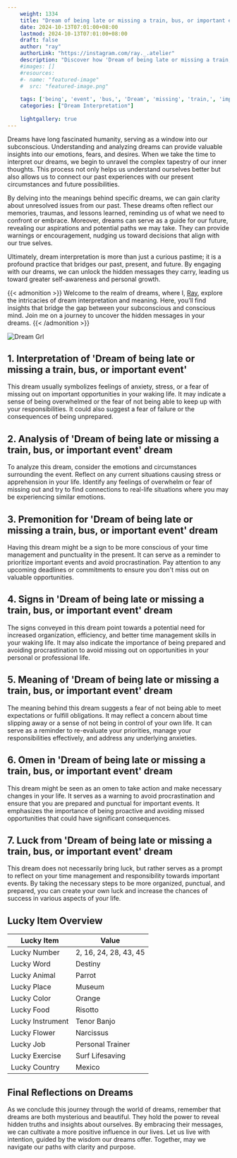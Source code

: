 ```yaml
---
    weight: 1334
    title: "Dream of being late or missing a train, bus, or important event"  # Assuming 'title' column exists
    date: 2024-10-13T07:01:00+08:00
    lastmod: 2024-10-13T07:01:00+08:00
    draft: false
    author: "ray"
    authorLink: "https://instagram.com/ray._.atelier"
    description: "Discover how 'Dream of being late or missing a train, bus, or important event' can interpret your future and uncover its significant meanings in your life."
    #images: []
    #resources:
    #- name: "featured-image"
    #  src: "featured-image.png"
    
    tags: ['being', 'event', 'bus,', 'Dream', 'missing', 'train,', 'important', 'late']
    categories: ["Dream Interpretation"]
    
    lightgallery: true
---
```

    
Dreams have long fascinated humanity, serving as a window into our subconscious. Understanding and analyzing dreams can provide valuable insights into our emotions, fears, and desires. When we take the time to interpret our dreams, we begin to unravel the complex tapestry of our inner thoughts. This process not only helps us understand ourselves better but also allows us to connect our past experiences with our present circumstances and future possibilities.

By delving into the meanings behind specific dreams, we can gain clarity about unresolved issues from our past. These dreams often reflect our memories, traumas, and lessons learned, reminding us of what we need to confront or embrace. Moreover, dreams can serve as a guide for our future, revealing our aspirations and potential paths we may take. They can provide warnings or encouragement, nudging us toward decisions that align with our true selves.

Ultimately, dream interpretation is more than just a curious pastime; it is a profound practice that bridges our past, present, and future. By engaging with our dreams, we can unlock the hidden messages they carry, leading us toward greater self-awareness and personal growth.

{{< admonition >}}
Welcome to the realm of dreams, where I, [Ray](https://instagram.com/ray._.atelier), explore the intricacies of dream interpretation and meaning. Here, you’ll find insights that bridge the gap between your subconscious and conscious mind. Join me on a journey to uncover the hidden messages in your dreams.
{{< /admonition >}}

![Dream Grl](https://cdn.pixabay.com/photo/2017/11/02/03/35/gothic-2910057_1280.jpg "Dream Grl")

## 1. Interpretation of 'Dream of being late or missing a train, bus, or important event'

This dream usually symbolizes feelings of anxiety, stress, or a fear of missing out on important opportunities in your waking life. It may indicate a sense of being overwhelmed or the fear of not being able to keep up with your responsibilities. It could also suggest a fear of failure or the consequences of being unprepared.

## 2. Analysis of 'Dream of being late or missing a train, bus, or important event' dream

To analyze this dream, consider the emotions and circumstances surrounding the event. Reflect on any current situations causing stress or apprehension in your life. Identify any feelings of overwhelm or fear of missing out and try to find connections to real-life situations where you may be experiencing similar emotions.

## 3. Premonition for 'Dream of being late or missing a train, bus, or important event' dream

Having this dream might be a sign to be more conscious of your time management and punctuality in the present. It can serve as a reminder to prioritize important events and avoid procrastination. Pay attention to any upcoming deadlines or commitments to ensure you don't miss out on valuable opportunities.

## 4. Signs in 'Dream of being late or missing a train, bus, or important event' dream

The signs conveyed in this dream point towards a potential need for increased organization, efficiency, and better time management skills in your waking life. It may also indicate the importance of being prepared and avoiding procrastination to avoid missing out on opportunities in your personal or professional life.

## 5. Meaning of 'Dream of being late or missing a train, bus, or important event' dream

The meaning behind this dream suggests a fear of not being able to meet expectations or fulfill obligations. It may reflect a concern about time slipping away or a sense of not being in control of your own life. It can serve as a reminder to re-evaluate your priorities, manage your responsibilities effectively, and address any underlying anxieties.

## 6. Omen in 'Dream of being late or missing a train, bus, or important event' dream

This dream might be seen as an omen to take action and make necessary changes in your life. It serves as a warning to avoid procrastination and ensure that you are prepared and punctual for important events. It emphasizes the importance of being proactive and avoiding missed opportunities that could have significant consequences.

## 7. Luck from 'Dream of being late or missing a train, bus, or important event' dream

This dream does not necessarily bring luck, but rather serves as a prompt to reflect on your time management and responsibility towards important events. By taking the necessary steps to be more organized, punctual, and prepared, you can create your own luck and increase the chances of success in various aspects of your life.

## Lucky Item Overview
| Lucky Item          | Value              |
|---------------|--------------------|
| Lucky Number        | 2, 16, 24, 28, 43, 45  |
| Lucky Word          | Destiny |
| Lucky Animal        | Parrot |
| Lucky Place         | Museum     |
| Lucky Color         | Orange     |
| Lucky Food          | Risotto      |
| Lucky Instrument    | Tenor Banjo |
| Lucky Flower        | Narcissus    |
| Lucky Job           | Personal Trainer       |
| Lucky Exercise      | Surf Lifesaving  |
| Lucky Country       | Mexico    |


##  Final Reflections on Dreams

As we conclude this journey through the world of dreams, remember that dreams are both mysterious and beautiful. They hold the power to reveal hidden truths and insights about ourselves. By embracing their messages, we can cultivate a more positive influence in our lives. Let us live with intention, guided by the wisdom our dreams offer. Together, may we navigate our paths with clarity and purpose.
